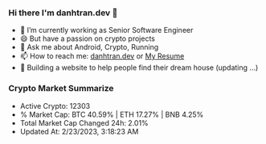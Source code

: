### Hi there I'm danhtran.dev 👋

- 🔭 I’m currently working as Senior Software Engineer
- 😄 But have a passion on crypto projects
- 💬 Ask me about Android, Crypto, Running 
- 📫 How to reach me: <a href="https://danhtran.dev" target="_blank">danhtran.dev</a> or <a href="Dan-Resume.pdf" target="_blank">My Resume</a>
- 🌱 Building a website to help people find their dream house (updating ...)

### Crypto Market Summarize
- Active Crypto: 12303
- % Market Cap: BTC 40.59% | ETH 17.27% | BNB 4.25%
- Total Market Cap Changed 24h: 2.01%
- Updated At: 2/23/2023, 3:18:23 AM
